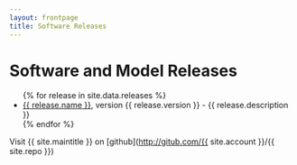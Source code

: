 ```yaml
---
layout: frontpage
title: Software Releases
---
```


# Software and Model Releases

<ul>
{% for release in site.data.releases %}
<li> <a href="{{ site.baseurl }}/{{ site.repo }}/resources/{{ release.file }}">{{ release.name }}</a>, version {{ release.version }} - {{ release.description }}</li>
{% endfor %}
</ul>

Visit {{ site.maintitle }} on [github](http://gitub.com/{{ site.account }}/{{ site.repo }})
